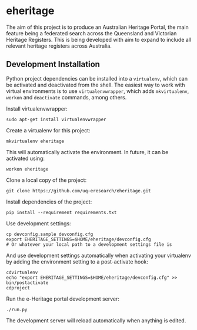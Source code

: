 eheritage
=========
The aim of this project is to produce an Australian Heritage Portal, the main feature being a federated search across the Queensland and Victorian Heritage Registers. This is being developed with aim to expand to include all relevant heritage registers across Australia.


Development Installation
------------------------
Python project dependencies can be installed into a `virtualenv`, which can be activated and deactivated from the shell. The easiest way to work with virtual environments is to use `virtualenvwrapper`, which adds `mkvirtualenv`, `workon` and `deactivate` commands, among others.

Install virtualenvwrapper:

    sudo apt-get install virtualenvwrapper

Create a virtualenv for this project:

    mkvirtualenv eheritage

This will automatically activate the environment. In future, it can be activated using:

    workon eheritage

Clone a local copy of the project:

    git clone https://github.com/uq-eresearch/eheritage.git

Install dependencies of the project:

    pip install --requirement requirements.txt

Use development settings:

    cp devconfig.sample devconfig.cfg
    export EHERITAGE_SETTINGS=$HOME/eheritage/devconfig.cfg
    # Or whatever your local path to a development settings file is

And use development settings automatically when activating your virtualenv by adding the environment setting to a post-activate hook:

    cdvirtualenv
    echo "export EHERITAGE_SETTINGS=$HOME/eheritage/devconfig.cfg" >> bin/postactivate
    cdproject

Run the e-Heritage portal development server:

    ./run.py

The development server will reload automatically when anything is edited.